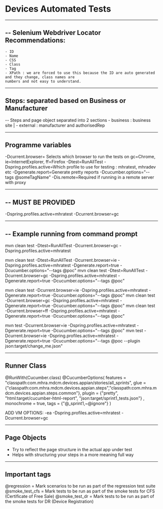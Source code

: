 # Devices Automated Tests

-------------------------------------------------
-- Selenium Webdriver Locator Recommendations:
-------------------------------------------------

    - ID
    - Name
    - CSS
    - Class
    - Tag
    - XPath : we are forced to use this because the ID are auto generated and they change, class names are
    numbers and not easy to understand.

-------------------------------------------------
Steps: separated based on Business or Manufacturer
-------------------------------------------------

-- Steps and page object separated into 2 sections
    - business : business site
    |
    - external : manufacturer and authorisedRep

-------------------------------------------------
Programme variables
-------------------------------------------------

-Dcurrent.browser= Selects which browser to run the tests on gc=Chrome, ie=InternetExplorer, ff=Firefox
-Dtest=RunAllTest
-Dspring.profiles.active=Which profile to use for testing : mhratest, mhradev etc
-Dgenerate.report=Generate pretty reports
-Dcucumber.options="--tags @someTagName"
-Dis.remote=Required if running in a remote server with proxy

-------------------------------------------------
 -- MUST BE PROVIDED
-------------------------------------------------

-Dspring.profiles.active=mhratest
-Dcurrent.browser=gc

-------------------------------------------------
 -- Example running from command prompt
-------------------------------------------------

mvn clean test -Dtest=RunAllTest -Dcurrent.browser=gc -Dspring.profiles.active=mhratest

mvn clean test -Dtest=RunAllTest -Dcurrent.browser=ie -Dspring.profiles.active=mhratest -Dgenerate.report=true -Dcucumber.options="--tags @poc"
mvn clean test -Dtest=RunAllTest -Dcurrent.browser=gc -Dspring.profiles.active=mhratest -Dgenerate.report=true -Dcucumber.options="--tags @poc"

mvn clean test -Dcurrent.browser=ie -Dspring.profiles.active=mhratest -Dgenerate.report=true -Dcucumber.options="--tags @poc"
mvn clean test -Dcurrent.browser=gc -Dspring.profiles.active=mhratest -Dgenerate.report=true -Dcucumber.options="--tags @poc"
mvn clean test -Dcurrent.browser=ff -Dspring.profiles.active=mhratest -Dgenerate.report=true -Dcucumber.options="--tags @poc"

mvn test -Dcurrent.browser=ie -Dspring.profiles.active=mhratest -Dgenerate.report=true -Dcucumber.options="--tags @poc"
mvn test -Dcurrent.browser=ie -Dspring.profiles.active=mhratest -Dgenerate.report=true -Dcucumber.options="--tags @poc --plugin json:target/change_me.json"


-------------------------------------------------
Runner Class
-------------------------------------------------

@RunWith(Cucumber.class)
@CucumberOptions(
        features = "classpath:com.mhra.mdcm.devices.appian/stories/all_sprints",
        glue = {"classpath:com.mhra.mdcm.devices.appian.steps","classpath:com.mhra.mdcm.devices.appian.steps.common"},
        plugin = {"pretty", "html:target/cucumber-html-report", "json:target/sprint1_tests.json"}
        , monochrome = true, tags = {"@_sprint1,~@ignore"}
)

ADD VM OPTIONS: -ea -Dspring.profiles.active=mhratest -Dcurrent.browser=gc

-------------------------------------------------
Page Objects
-------------------------------------------------

- Try to reflect the page structure in the actual app under test
- Helps with structuring your steps in a more meaning full way


-------------------------------------------------
Important tags
-------------------------------------------------

@regression = Mark scenarios to be run as part of the regression test suite
@smoke_test_cfs = Mark tests to be run as part of the smoke tests for CFS (Certificate of Free Sale)
@smoke_test_dr = Mark tests to be run as part of the smoke tests for DR (Device Registration)
